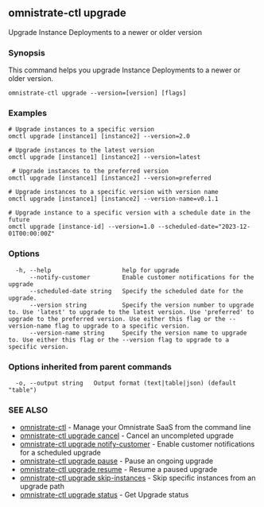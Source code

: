 ## omnistrate-ctl upgrade

Upgrade Instance Deployments to a newer or older version

### Synopsis

This command helps you upgrade Instance Deployments to a newer or older version.

```
omnistrate-ctl upgrade --version=[version] [flags]
```

### Examples

```
# Upgrade instances to a specific version
omctl upgrade [instance1] [instance2] --version=2.0

# Upgrade instances to the latest version
omctl upgrade [instance1] [instance2] --version=latest

 # Upgrade instances to the preferred version
omctl upgrade [instance1] [instance2] --version=preferred

# Upgrade instances to a specific version with version name
omctl upgrade [instance1] [instance2] --version-name=v0.1.1

# Upgrade instance to a specific version with a schedule date in the future
omctl upgrade [instance-id] --version=1.0 --scheduled-date="2023-12-01T00:00:00Z"
```

### Options

```
  -h, --help                    help for upgrade
      --notify-customer         Enable customer notifications for the upgrade
      --scheduled-date string   Specify the scheduled date for the upgrade.
      --version string          Specify the version number to upgrade to. Use 'latest' to upgrade to the latest version. Use 'preferred' to upgrade to the preferred version. Use either this flag or the --version-name flag to upgrade to a specific version.
      --version-name string     Specify the version name to upgrade to. Use either this flag or the --version flag to upgrade to a specific version.
```

### Options inherited from parent commands

```
  -o, --output string   Output format (text|table|json) (default "table")
```

### SEE ALSO

- [omnistrate-ctl](omnistrate-ctl.md) - Manage your Omnistrate SaaS from the command line
- [omnistrate-ctl upgrade cancel](omnistrate-ctl_upgrade_cancel.md) - Cancel an uncompleted upgrade
- [omnistrate-ctl upgrade notify-customer](omnistrate-ctl_upgrade_notify-customer.md) - Enable customer notifications for a scheduled upgrade
- [omnistrate-ctl upgrade pause](omnistrate-ctl_upgrade_pause.md) - Pause an ongoing upgrade
- [omnistrate-ctl upgrade resume](omnistrate-ctl_upgrade_resume.md) - Resume a paused upgrade
- [omnistrate-ctl upgrade skip-instances](omnistrate-ctl_upgrade_skip-instances.md) - Skip specific instances from an upgrade path
- [omnistrate-ctl upgrade status](omnistrate-ctl_upgrade_status.md) - Get Upgrade status
